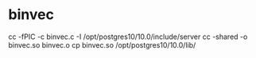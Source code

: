 # binvec

cc -fPIC -c binvec.c -I /opt/postgres10/10.0/include/server
cc -shared -o binvec.so binvec.o
cp binvec.so /opt/postgres10/10.0/lib/
